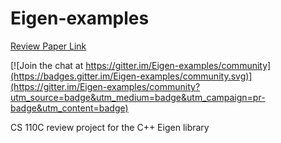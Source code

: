 # Eigen-examples
[Review Paper Link](https://docs.google.com/document/d/1VQuQOzUga5a6Y_bKSRA03M8iXqFFShlFYwNoDYFrZ4Y/edit?usp=sharing)


[![Join the chat at https://gitter.im/Eigen-examples/community](https://badges.gitter.im/Eigen-examples/community.svg)](https://gitter.im/Eigen-examples/community?utm_source=badge&utm_medium=badge&utm_campaign=pr-badge&utm_content=badge)

CS 110C review project for the C++ Eigen library
